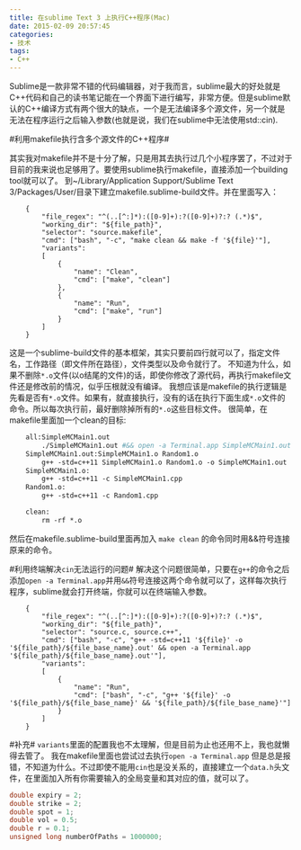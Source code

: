 ```yaml
---
title: 在sublime Text 3 上执行C++程序(Mac)
date: 2015-02-09 20:57:45
categories:
- 技术
tags:
- C++
---
```

Sublime是一款非常不错的代码编辑器，对于我而言，sublime最大的好处就是C++代码和自己的读书笔记能在一个界面下进行编写，非常方便。但是sublime默认的C++编译方式有两个很大的缺点，一个是无法编译多个源文件，另一个就是无法在程序运行之后输入参数(也就是说，我们在sublime中无法使用std::cin).

<!-- more -->

#利用makefile执行含多个源文件的C++程序#

其实我对makefile并不是十分了解，只是用其去执行过几个小程序罢了，不过对于目前的我来说也足够用了。要使用sublime执行makefile，直接添加一个building tool就可以了。
到~/Library/Application Support/Sublime Text 3/Packages/User/目录下建立makefile.sublime-build文件。并在里面写入：


```
	{
		"file_regex": "^(..[^:]*):([0-9]+):?([0-9]+)?:? (.*)$",
		"working_dir": "${file_path}",
		"selector": "source.makefile",
		"cmd": ["bash", "-c", "make clean && make -f '${file}'"],
		"variants":
		[
			{
				"name": "Clean",
				"cmd": ["make", "clean"]
			},
			{
				"name": "Run",
				"cmd": ["make", "run"]
			}
		]
	}
```
这是一个sublime-build文件的基本框架，其实只要前四行就可以了，指定文件名，工作路径（即文件所在路径），文件类型以及命令就行了。
不知道为什么，如果不删除`*.o`文件(以o结尾的文件)的话，即使你修改了源代码，再执行makefile文件还是修改前的情况，似乎压根就没有编译。
我想应该是makefile的执行逻辑是先看是否有`*.o`文件。如果有，就直接执行，没有的话在执行下面生成`*.o`文件的命令。所以每次执行前，最好删除掉所有的`*.o`这些目标文件。
很简单，在makefile里面加一个clean的目标:
```makefile
	all:SimpleMCMain1.out
		./SimpleMCMain1.out #&& open -a Terminal.app SimpleMCMain1.out
	SimpleMCMain1.out:SimpleMCMain1.o Random1.o
		g++ -std=c++11 SimpleMCMain1.o Random1.o -o SimpleMCMain1.out
	SimpleMCMain1.o:
		g++ -std=c++11 -c SimpleMCMain1.cpp
	Random1.o:
		g++ -std=c++11 -c Random1.cpp

	clean:
		rm -rf *.o
```

然后在makefile.sublime-build里面再加入 `make clean` 的命令同时用&&符号连接原来的命令。


#利用终端解决`cin`无法运行的问题#
解决这个问题很简单，只要在`g++`的命令之后添加`open -a Terminal.app`并用`&&`符号连接这两个命令就可以了，这样每次执行程序，sublime就会打开终端，你就可以在终端输入参数。

```
	{
		"file_regex": "^(..[^:]*):([0-9]+):?([0-9]+)?:? (.*)$",
		"working_dir": "${file_path}",
		"selector": "source.c, source.c++",    
        "cmd": ["bash", "-c", "g++ -std=c++11 '${file}' -o '${file_path}/${file_base_name}.out' && open -a Terminal.app '${file_path}/${file_base_name}.out'"],
		"variants":
		[
			{
				"name": "Run",
				"cmd": ["bash", "-c", "g++ '${file}' -o '${file_path}/${file_base_name}' && '${file_path}/${file_base_name}'"]
			}
		]
	}
```

#补充#
`variants`里面的配置我也不太理解，但是目前为止也还用不上，我也就懒得去管了。
我在makefile里面也尝试过去执行`open -a Terminal.app` 但是总是报错，不知道为什么。不过即使不能用`cin`也是没关系的，直接建立一个`data.h`头文件，在里面加入所有你需要输入的全局变量和其对应的值，就可以了。
```C++
double expiry = 2;
double strike = 2;
double spot = 1;
double vol = 0.5;
double r = 0.1;
unsigned long numberOfPaths = 1000000;
```
